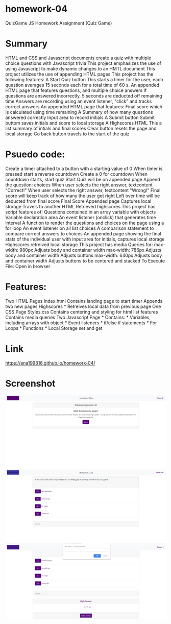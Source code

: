 # homework-04
QuizGame
JS Homework Assignment (Quiz Game)


# Summary
HTML and CSS and Javascript documents create a quiz with multiple choice questions with Javascript trivia
This project emphasizes the use of using Javascript to make dynamic changes to an HMTL document
This project utilizes the use of appending HTML pages
This project has the following features:
A Start Quiz button
This starts a timer for the user, each question averages 15 seconds each for a total time of 60 s.
An appended HTML page that features questions, and multiple choice answers
If questions are answered incorrectly, 5 seconds are deducted off remaining time
Answers are recording using an event listener, "click" and tracks correct answers
An appended HTML page that features:
Final score which is calculated using time remaining
A Summary of how many questions answered correctly
Input area to record initials
A Submit button
Submit buttom saves initials and score to local storage
A Highscores HTML
This a list summary of intials and final scores
Clear button resets the page and local storage
Go back button travels to the start of the quiz
 # Psuedo code:
Create a timer attached to a button with a starting value of 0
When timer is pressed start a reverse countdown
Create a 0 for countdown
When countdown starts, start quiz
Start Quiz will be on appended page
Append the question: choices
When user selects the right answer, textcontent "Correct!"
When user selects the right answer, textcontent "Wrong!"
Final score will keep track of how many the user got right
Left over time will be deducted from final score
Final Score Appended page
Captures local storage
Travels to another HTML
Retrieved highscores
This project has script features of:
Questions contained in an array variable with objects
Variable declaration area
An event listener (onclick) that generates time interval
A function to render the questions and choices on the page using a for loop
An event listener on all list choices
A comparison statement to compare correct answers to choices
An appended page showing the final stats of the individual user with input area for initials, captures local storage
Highscores retreived local storage
This project has media Queries for:
max-width: 980px
Adjusts body and container width
max-width: 786px
Adjusts body and container width
Adjusts buttons
max-width: 640px
Adjusts body and container width
Adjusts buttons to be centered and stacked
To Execute File:
Open in browser

# Features:
Two HTML Pages
Index.html
Contains landing page to start timer
Appends two new pages
Highscores * Retreives local data from previous page
One CSS Page
Styles.css
Contains centering and styling for html list features
Contains media queries
Two Javascript Page * Contains: * Variables, including arrays with object * Event listeners * if/else if statements * For Loops * Functions * Local Storage set and get


# Link
https://ana199816.github.io/homework-04/
# Screenshot 
<img src="assets/images/quiz1.PNG">
<img src="assets/images/quiz2.png">
<img src="assets/images/quiz3.png">
